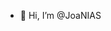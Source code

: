 - 👋 Hi, I’m @JoaNIAS


<!---
JoaNIAS/JoaNIAS is a ✨ special ✨ repository because its `README.md` (this file) appears on your GitHub profile.
You can click the Preview link to take a look at your changes.
--->
